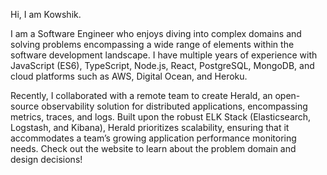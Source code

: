 Hi, I am Kowshik.

I am a Software Engineer who enjoys diving into complex domains and solving problems encompassing a wide range of elements within the software development landscape. I have multiple years of experience with JavaScript (ES6), TypeScript, Node.js, React, PostgreSQL, MongoDB, and cloud platforms such as AWS, Digital Ocean, and Heroku. 

Recently, I collaborated with a remote team to create Herald, an open-source observability solution for distributed applications, encompassing metrics, traces, and logs. Built upon the robust ELK Stack (Elasticsearch, Logstash, and Kibana), Herald prioritizes scalability, ensuring that it accommodates a team’s growing application performance monitoring needs. Check out the website to learn about the problem domain and design decisions!